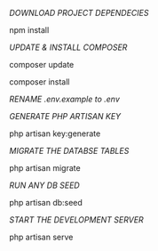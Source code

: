 *DOWNLOAD PROJECT DEPENDECIES* 

npm install 


*UPDATE & INSTALL COMPOSER*

composer update 

composer install 


*RENAME .env.example to .env*


*GENERATE PHP ARTISAN KEY*

php artisan key:generate


*MIGRATE THE DATABSE TABLES*

php artisan migrate


*RUN ANY DB SEED* 

php artisan db:seed 


*START THE DEVELOPMENT SERVER*

php artisan serve 
